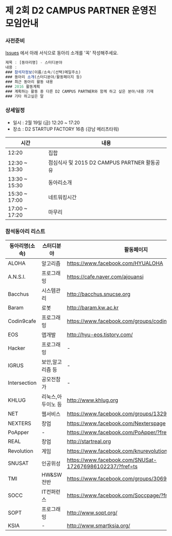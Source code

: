# 제 2회 D2 CAMPUS PARTNER 운영진 모임안내

### 사전준비

[Issues](https://github.com/D2CAMPUS-PARTNER/SHAKE_2nd/issues/new) 에서 아래 서식으로 동아리 소개를 '꼭' 작성해주세요.

```javascript
제목 : [동아리명] - 스터디분야
내용 :
### 참석자정보(이름/소속/(선택)메일주소)
### 동아리 소개(스터디분야/활동페이지 등)
### 최근 동아리 활동 내용
### 2016 활동계획
### 계획하는 활동 중 다른 D2 CAMPUS PARTNER와 함께 하고 싶은 분야/내용 기재
### 기타 하고싶은 말
```

### 상세일정

- 일시 : 2월 19일 (금) 12:20 ~ 17:20
- 장소 : D2 STARTUP FACTORY 16층 (강남 메리츠타워)

시간|내용
---|---
12:20|집합
12:30 ~ 13:30|점심식사 및 2015 D2 CAMPUS PARTNER 활동공유
13:30 ~ 15:30|동아리소개
15:30 ~ 17:00|네트워킹시간
17:00 ~ 17:20|마무리

### 참석동아리 리스트

동아리명(소속)|스터디분야|활동페이지
--------------|----------|----------
ALOHA|알고리즘|https://www.facebook.com/HYUALOHA
A.N.S.I.|프로그래밍|https://cafe.naver.com/ajouansi
Bacchus|시스템관리|http://bacchus.snucse.org
Baram|로봇|http://baram.kw.ac.kr
Codin9cafe|프로그래밍|https://www.facebook.com/groups/codin9cafe/
EOS|앱개발|http://hyu-eos.tistory.com/
Hacker|프로그래밍|-
IGRUS|보안,알고리즘 등|-
Intersection|공모전참가|-
KHLUG|리눅스,아두이노 등|http://www.khlug.org
NET|웹서비스|https://www.facebook.com/groups/132988286804307/
NEXTERS|창업|https://www.facebook.com/Nexterspage
PoApper|-|https://www.facebook.com/PoApper/?fref=ts
REAL|창업|http://startreal.org
Revolution|게임|https://www.facebook.com/knurevolution
SNUSAT|인공위성|https://www.facebook.com/SNUSat-172676986102237/?fref=ts
TMI|HW&SW전반|https://www.facebook.com/groups/306984199313364
SOCC|IT컨퍼런스|https://www.facebook.com/Soccpage/?fref=ts
SOPT|프로그래밍|http://www.sopt.org/
KSIA|-|http://www.smartksia.org/




